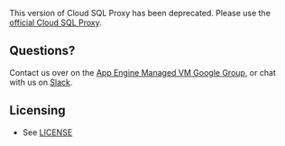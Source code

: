 This version of Cloud SQL Proxy has been deprecated. Please use the [official Cloud SQL Proxy](https://github.com/GoogleCloudPlatform/cloudsql-proxy).


## Questions?

Contact us over on the [App Engine Managed VM Google Group](https://groups.google.com/forum/#!forum/app-engine-managed-vms), or chat with us on [Slack](https://googlecloud-community.slack.com/messages/app-engine/).


## Licensing

* See [LICENSE](LICENSE)
